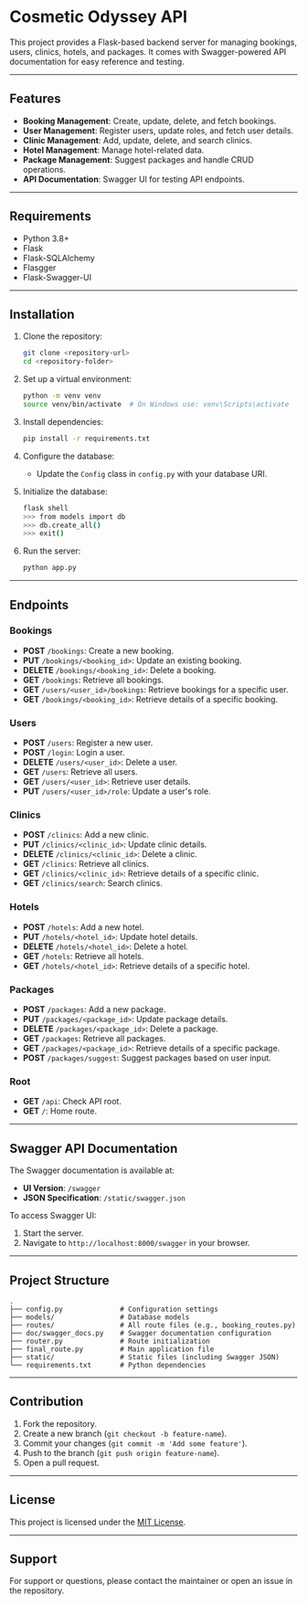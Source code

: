 # Cosmetic Odyssey API

This project provides a Flask-based backend server for managing bookings, users, clinics, hotels, and packages. It comes with Swagger-powered API documentation for easy reference and testing.

---

## Features

- **Booking Management**: Create, update, delete, and fetch bookings.
- **User Management**: Register users, update roles, and fetch user details.
- **Clinic Management**: Add, update, delete, and search clinics.
- **Hotel Management**: Manage hotel-related data.
- **Package Management**: Suggest packages and handle CRUD operations.
- **API Documentation**: Swagger UI for testing API endpoints.

---

## Requirements

- Python 3.8+
- Flask
- Flask-SQLAlchemy
- Flasgger
- Flask-Swagger-UI

---

## Installation

1. Clone the repository:
   ```bash
   git clone <repository-url>
   cd <repository-folder>
   ```

2. Set up a virtual environment:
   ```bash
   python -m venv venv
   source venv/bin/activate  # On Windows use: venv\Scripts\activate
   ```

3. Install dependencies:
   ```bash
   pip install -r requirements.txt
   ```

4. Configure the database:
   - Update the `Config` class in `config.py` with your database URI.

5. Initialize the database:
   ```bash
   flask shell
   >>> from models import db
   >>> db.create_all()
   >>> exit()
   ```

6. Run the server:
   ```bash
   python app.py
   ```

---

## Endpoints

### Bookings
- **POST** `/bookings`: Create a new booking.
- **PUT** `/bookings/<booking_id>`: Update an existing booking.
- **DELETE** `/bookings/<booking_id>`: Delete a booking.
- **GET** `/bookings`: Retrieve all bookings.
- **GET** `/users/<user_id>/bookings`: Retrieve bookings for a specific user.
- **GET** `/bookings/<booking_id>`: Retrieve details of a specific booking.

### Users
- **POST** `/users`: Register a new user.
- **POST** `/login`: Login a user.
- **DELETE** `/users/<user_id>`: Delete a user.
- **GET** `/users`: Retrieve all users.
- **GET** `/users/<user_id>`: Retrieve user details.
- **PUT** `/users/<user_id>/role`: Update a user's role.

### Clinics
- **POST** `/clinics`: Add a new clinic.
- **PUT** `/clinics/<clinic_id>`: Update clinic details.
- **DELETE** `/clinics/<clinic_id>`: Delete a clinic.
- **GET** `/clinics`: Retrieve all clinics.
- **GET** `/clinics/<clinic_id>`: Retrieve details of a specific clinic.
- **GET** `/clinics/search`: Search clinics.

### Hotels
- **POST** `/hotels`: Add a new hotel.
- **PUT** `/hotels/<hotel_id>`: Update hotel details.
- **DELETE** `/hotels/<hotel_id>`: Delete a hotel.
- **GET** `/hotels`: Retrieve all hotels.
- **GET** `/hotels/<hotel_id>`: Retrieve details of a specific hotel.

### Packages
- **POST** `/packages`: Add a new package.
- **PUT** `/packages/<package_id>`: Update package details.
- **DELETE** `/packages/<package_id>`: Delete a package.
- **GET** `/packages`: Retrieve all packages.
- **GET** `/packages/<package_id>`: Retrieve details of a specific package.
- **POST** `/packages/suggest`: Suggest packages based on user input.

### Root
- **GET** `/api`: Check API root.
- **GET** `/`: Home route.

---

## Swagger API Documentation

The Swagger documentation is available at:
- **UI Version**: `/swagger`
- **JSON Specification**: `/static/swagger.json`

To access Swagger UI:
1. Start the server.
2. Navigate to `http://localhost:8000/swagger` in your browser.

---

## Project Structure

```
.
├── config.py              # Configuration settings
├── models/                # Database models
├── routes/                # All route files (e.g., booking_routes.py)
├── doc/swagger_docs.py    # Swagger documentation configuration
├── router.py              # Route initialization
├── final_route.py         # Main application file
├── static/                # Static files (including Swagger JSON)
└── requirements.txt       # Python dependencies
```

---

## Contribution

1. Fork the repository.
2. Create a new branch (`git checkout -b feature-name`).
3. Commit your changes (`git commit -m 'Add some feature'`).
4. Push to the branch (`git push origin feature-name`).
5. Open a pull request.

---

## License

This project is licensed under the [MIT License](LICENSE).

---

## Support

For support or questions, please contact the maintainer or open an issue in the repository.

